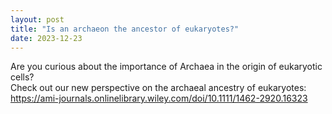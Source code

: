 ```yaml
---
layout: post
title: "Is an archaeon the ancestor of eukaryotes?"
date: 2023-12-23
---
```


Are you curious about the importance of Archaea in the origin of eukaryotic cells? <br/>
Check out our new perspective on the archaeal ancestry of eukaryotes:<br/>
<a href="https://ami-journals.onlinelibrary.wiley.com/doi/10.1111/1462-2920.16323">https://ami-journals.onlinelibrary.wiley.com/doi/10.1111/1462-2920.16323</a><br/>
